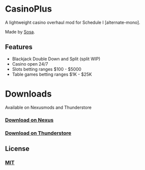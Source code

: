 # CasinoPlus

A lightweight casino overhaul mod for Schedule I [alternate-mono].

Made by [Sosa](https://github.com/bigricksosa).

## Features

- Blackjack Double Down and Split (split WIP)
- Casino open 24/7
- Slots betting ranges $100 - $5000
- Table games betting ranges $1K - $25K

# Downloads
Available on Nexusmods and Thunderstore

### [Download on Nexus](https://www.nexusmods.com/schedule1/mods/631)
### [Download on Thunderstore](https://thunderstore.io/c/schedule-i/p/BSRmods/CasinoPlus/)


## License
### [MIT](https://github.com/bigricksosa/CasinoPlusMono/blob/master/LICENSE)


